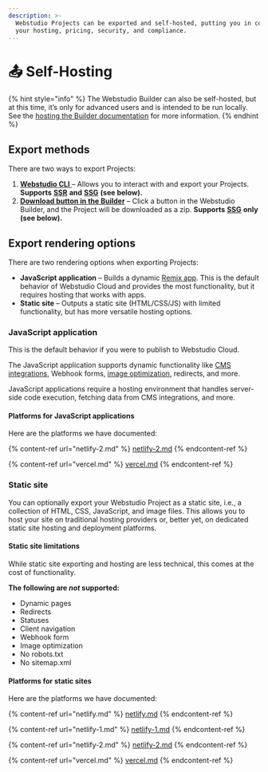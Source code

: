 ```yaml
---
description: >-
  Webstudio Projects can be exported and self-hosted, putting you in control of
  your hosting, pricing, security, and compliance.
---
```


# 📤 Self-Hosting

{% hint style="info" %}
The Webstudio Builder can also be self-hosted, but at this time, it’s only for advanced users and is intended to be run locally. See the [hosting the Builder documentation](../../contributing/contributing-for-developers.md) for more information.
{% endhint %}

## Export methods

There are two ways to export Projects:

1. [**Webstudio CLI** ](cli.md)– Allows you to interact with and export your Projects. **Supports** [**SSR**](./#server-side-rendering-ssr) **and** [**SSG**](./#static-site-generator-ssg) **(see below).**
2. [**Download button in the Builder**](download.md) – Click a button in the Webstudio Builder, and the Project will be downloaded as a zip. **Supports** [**SSG**](./#ssg-limitations) **only (see below).**&#x20;

## Export rendering options

There are two rendering options when exporting Projects:

* **JavaScript application** – Builds a dynamic [Remix app](https://remix.run/). This is the default behavior of Webstudio Cloud and provides the most functionality, but it requires hosting that works with apps.
* **Static site** – Outputs a static site (HTML/CSS/JS) with limited functionality, but has more versatile hosting options.

### **JavaScript application**

This is the default behavior if you were to publish to Webstudio Cloud.

The JavaScript application supports dynamic functionality like [CMS integrations](../foundations/cms.md), Webhook forms, [image optimization](../core-components/image.md#optimize), redirects, and more.

JavaScript applications require a hosting environment that handles server-side code execution, fetching data from CMS integrations, and more.

#### Platforms for JavaScript applications

Here are the platforms we have documented:

{% content-ref url="netlify-2.md" %}
[netlify-2.md](netlify-2.md)
{% endcontent-ref %}

{% content-ref url="vercel.md" %}
[vercel.md](vercel.md)
{% endcontent-ref %}

### **Static site**

You can optionally export your Webstudio Project as a static site, i.e., a collection of HTML, CSS, JavaScript, and image files. This allows you to host your site on traditional hosting providers or, better yet, on dedicated static site hosting and deployment platforms.

#### Static site limitations

While static site exporting and hosting are less technical, this comes at the cost of functionality.

**The following are **_**not**_** supported:**

* Dynamic pages
* Redirects
* Statuses
* Client navigation
* Webhook form
* Image optimization
* No robots.txt
* No sitemap.xml

#### Platforms for static sites

Here are the platforms we have documented:

{% content-ref url="netlify.md" %}
[netlify.md](netlify.md)
{% endcontent-ref %}

{% content-ref url="netlify-1.md" %}
[netlify-1.md](netlify-1.md)
{% endcontent-ref %}

{% content-ref url="netlify-2.md" %}
[netlify-2.md](netlify-2.md)
{% endcontent-ref %}

{% content-ref url="vercel.md" %}
[vercel.md](vercel.md)
{% endcontent-ref %}
